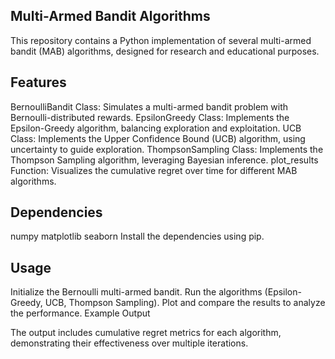 ## Multi-Armed Bandit Algorithms
This repository contains a Python implementation of several multi-armed bandit (MAB) algorithms, designed for research and educational purposes.

## Features
BernoulliBandit Class: Simulates a multi-armed bandit problem with Bernoulli-distributed rewards.
EpsilonGreedy Class: Implements the Epsilon-Greedy algorithm, balancing exploration and exploitation.
UCB Class: Implements the Upper Confidence Bound (UCB) algorithm, using uncertainty to guide exploration.
ThompsonSampling Class: Implements the Thompson Sampling algorithm, leveraging Bayesian inference.
plot_results Function: Visualizes the cumulative regret over time for different MAB algorithms.

## Dependencies
numpy
matplotlib
seaborn
Install the dependencies using pip.

## Usage
Initialize the Bernoulli multi-armed bandit.
Run the algorithms (Epsilon-Greedy, UCB, Thompson Sampling).
Plot and compare the results to analyze the performance.
Example Output

The output includes cumulative regret metrics for each algorithm, demonstrating their effectiveness over multiple iterations.



